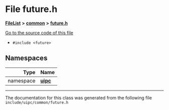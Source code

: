 

# File future.h



[**FileList**](files.md) **>** [**common**](dir_fe04c8fb910be76d82cd33e795163b9b.md) **>** [**future.h**](future_8h.md)

[Go to the source code of this file](future_8h_source.md)



* `#include <future>`













## Namespaces

| Type | Name |
| ---: | :--- |
| namespace | [**uipc**](namespaceuipc.md) <br> |





















































------------------------------
The documentation for this class was generated from the following file `include/uipc/common/future.h`

